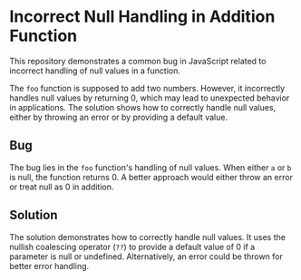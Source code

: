 # Incorrect Null Handling in Addition Function

This repository demonstrates a common bug in JavaScript related to incorrect handling of null values in a function.

The `foo` function is supposed to add two numbers. However, it incorrectly handles null values by returning 0, which may lead to unexpected behavior in applications. The solution shows how to correctly handle null values, either by throwing an error or by providing a default value.

## Bug

The bug lies in the `foo` function's handling of null values.  When either `a` or `b` is null, the function returns 0. A better approach would either throw an error or treat null as 0 in addition.

## Solution

The solution demonstrates how to correctly handle null values.  It uses the nullish coalescing operator (`??`) to provide a default value of 0 if a parameter is null or undefined.  Alternatively, an error could be thrown for better error handling.